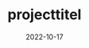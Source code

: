 ---
draft: false

date: 2022-10-17
title: "projecttitel"       #kies een projecttitel met een unieke naam
naam: "namen groepsleden"
opdrachtgever: "naam van het bedrijf/organisatie/persoon/opdrachtgever"
summary: "een samenvatting van het project"
beschrijving: "een uitgebreide beschrijving van het project met daarin het volledige project proces en de resultaten"

tags: ["tag1", "tag2"]      #kies uit één of meer van deze tags: "tag1", "tag2", "tag3", "tag4"
afbeeldingen: /projecttitel_1.png      #voeg afbeeldingen toe aan de content folder met het formaat: "projecttitel_1", "projecttitel_2" enzovoort.
youtube: QWt8qbVEzLY        #vul het gedeelte van de url in wat na "https://www.youtube.com/watch?v=" komt.
---